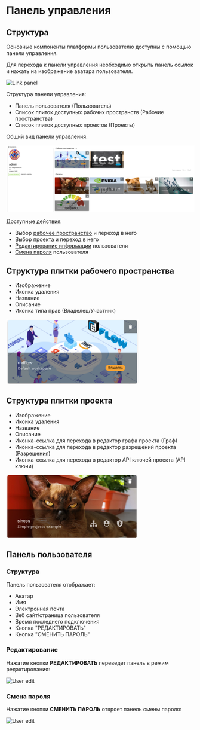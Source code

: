 # Панель управления

## Структура

Основные компоненты платформы пользователю доступны с помощью панели управления.

Для перехода к панели управления необходимо открыть панель ссылок и нажать на изображение аватара пользователя.

![Link panel](./images/dashboard/link_panel.png)

Структура панели управления:

- <span class="iconify-inline" data-icon="mdi:account"></span> Панель пользователя (Пользователь)
- Список плиток доступных рабочих пространств (Рабочие пространства)
- Список плиток доступных проектов (Проекты)

Общий вид панели управления:

![User dashboard](./images/dashboard/dashboard.png)

Доступные действия:

- Выбор [рабочее пространство](workspace) и переход в него
- Выбор [проекта](project) и переход в него
- [Редактирование информации](#редактирование) пользователя
- [Смена пароля](#смена-пароля) пользователя

## Структура плитки рабочего пространства

- Изображение
- <span class="iconify-inline" data-icon="mdi:delete"></span> Иконка удаления
- Название
- Описание
- Иконка типа прав (Владелец/Участник)

![Workspace](./images/dashboard/workspace.png)

## Структура плитки проекта

- Изображение
- <span class="iconify-inline" data-icon="mdi:delete"></span> Иконка удаления
- Название
- Описание
- <span class="iconify-inline" data-icon="mdi:sitemap"></span> Иконка-ссылка для перехода в редактор графа проекта (Граф)
- <span class="iconify-inline" data-icon="mdi:shield-account"></span> Иконка-ссылка для перехода в редактор разрешений проекта (Разрешения)
- <span class="iconify-inline" data-icon="mdi:shield-key"></span> Иконка-ссылка для перехода в редактор API ключей проекта (API ключи)

![Project](./images/dashboard/project.png)

## Панель пользователя

### Структура

Панель пользователя отображает:

- Аватар
- Имя
- <span class="iconify-inline" data-icon="mdi:email"></span> Электронная почта
- <span class="iconify-inline" data-icon="mdi:link"></span> Веб сайт/страница пользователя
- Время последнего подключения
- Кнопка "РЕДАКТИРОВАТЬ"
- Кнопка "СМЕНИТЬ ПАРОЛЬ"

### Редактирование

Нажатие кнопки **РЕДАКТИРОВАТЬ** переведет панель в режим редактирования:

![User edit](./images/dashboard/user_edit.png)

### Смена пароля

Нажатие кнопки **СМЕНИТЬ ПАРОЛЬ** откроет панель смены пароля:

![User edit](./images/dashboard/user_password.png)
